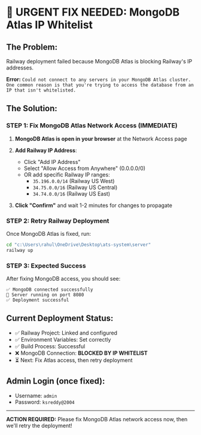 # 🚨 URGENT FIX NEEDED: MongoDB Atlas IP Whitelist

## The Problem:
Railway deployment failed because MongoDB Atlas is blocking Railway's IP addresses.

**Error:** `Could not connect to any servers in your MongoDB Atlas cluster. One common reason is that you're trying to access the database from an IP that isn't whitelisted.`

## The Solution:

### STEP 1: Fix MongoDB Atlas Network Access (IMMEDIATE)

1. **MongoDB Atlas is open in your browser** at the Network Access page
2. **Add Railway IP Address**:
   - Click "Add IP Address"
   - Select "Allow Access from Anywhere" (0.0.0.0/0)
   - OR add specific Railway IP ranges:
     - `35.196.0.0/14` (Railway US West)
     - `34.75.0.0/16` (Railway US Central)
     - `34.74.0.0/16` (Railway US East)

3. **Click "Confirm"** and wait 1-2 minutes for changes to propagate

### STEP 2: Retry Railway Deployment

Once MongoDB Atlas is fixed, run:
```bash
cd "c:\Users\rahul\OneDrive\Desktop\ats-system\server"
railway up
```

### STEP 3: Expected Success

After fixing MongoDB access, you should see:
```
✅ MongoDB connected successfully
🚀 Server running on port 8080
✅ Deployment successful
```

## Current Deployment Status:
- ✅ Railway Project: Linked and configured
- ✅ Environment Variables: Set correctly
- ✅ Build Process: Successful
- ❌ MongoDB Connection: **BLOCKED BY IP WHITELIST**
- ⏳ Next: Fix Atlas access, then retry deployment

## Admin Login (once fixed):
- Username: `admin`
- Password: `ksreddy@2004`

---

**ACTION REQUIRED:** Please fix MongoDB Atlas network access now, then we'll retry the deployment!